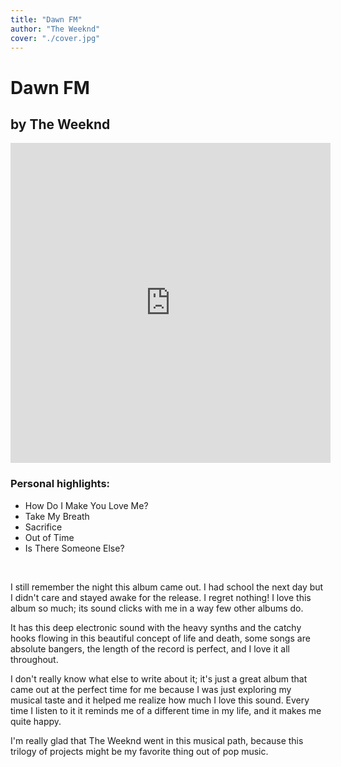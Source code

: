 ```yaml
---
title: "Dawn FM"
author: "The Weeknd"
cover: "./cover.jpg"
---
```

<h1 class="album-page-title">Dawn FM</h1>
<h2 class="album-page-author">by The Weeknd</h2>
<iframe class="album-page-video" width="512px" height="512px" src="https://www.youtube.com/embed/-ZuS0p2qRYo?si=ZRsng9eGQ0ZlQtEN" frameborder="0" allow="accelerometer; clipboard-write; encrypted-media; gyroscope; picture-in-picture"></iframe>

### Personal highlights:
* How Do I Make You Love Me?
* Take My Breath
* Sacrifice
* Out of Time
* Is There Someone Else?

<br>

I still remember the night this album came out. I had school the next day but I didn't care and stayed awake for the release. I regret nothing! I love this album so much; its sound clicks with me in a way few other albums do.

It has this deep electronic sound with the heavy synths and the catchy hooks flowing in this beautiful concept of life and death, some songs are absolute bangers, the length of the record is perfect, and I love it all throughout.

I don't really know what else to write about it; it's just a great album that came out at the perfect time for me because I was just exploring my musical taste and it helped me realize how much I love this sound. Every time I listen to it it reminds me of a different time in my life, and it makes me quite happy.

I'm really glad that The Weeknd went in this musical path, because this trilogy of projects might be my favorite thing out of pop music.